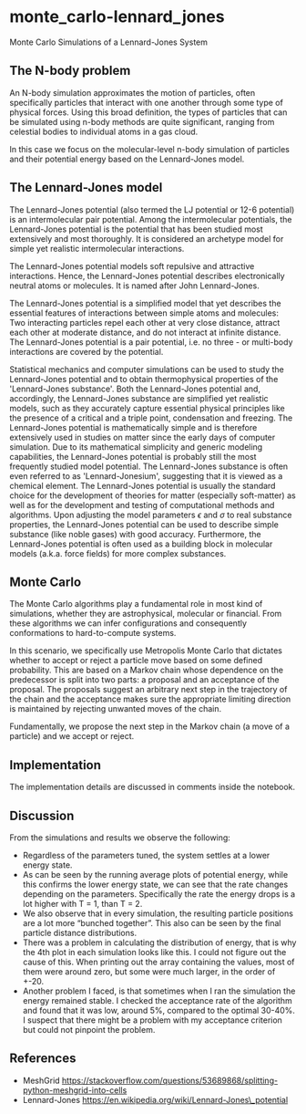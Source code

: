 # monte_carlo-lennard_jones
Monte Carlo Simulations of a Lennard-Jones System

## The N-body problem

An N-body simulation approximates the motion of particles, often specifically particles that interact with one another through some type of physical forces. Using this broad definition, the types of particles that can be simulated using n-body methods are quite significant, ranging from celestial bodies to individual atoms in a gas cloud.

In this case we focus on the molecular-level n-body simulation of particles and their potential energy based on the Lennard-Jones model.

## The Lennard-Jones model

The Lennard-Jones potential (also termed the LJ potential or 12-6 potential) is an intermolecular pair potential. Among the intermolecular potentials, the Lennard-Jones potential is the potential that has been studied most extensively and most thoroughly. It is considered an archetype model for simple yet realistic intermolecular interactions.

The Lennard-Jones potential models soft repulsive and attractive interactions. Hence, the Lennard-Jones potential describes electronically neutral atoms or molecules. It is named after John Lennard-Jones.

The Lennard-Jones potential is a simplified model that yet describes the essential features of interactions between simple atoms and molecules: Two interacting particles repel each other at very close distance, attract each other at moderate distance, and do not interact at infinite distance. The Lennard-Jones potential is a pair potential, i.e. no three - or multi-body interactions are covered by the potential.

Statistical mechanics and computer simulations can be used to study the Lennard-Jones potential and to obtain thermophysical properties of the 'Lennard-Jones substance'. Both the Lennard-Jones potential and, accordingly, the Lennard-Jones substance are simplified yet realistic models, such as they accurately capture essential physical principles like the presence of a critical and a triple point, condensation and freezing. The Lennard-Jones potential is mathematically simple and is therefore extensively used in studies on matter since the early days of computer simulation. Due to its mathematical simplicity and generic modeling capabilities, the Lennard-Jones potential is probably still the most frequently studied model potential. The Lennard-Jones substance is often even referred to as 'Lennard-Jonesium', suggesting that it is viewed as a chemical element. The Lennard-Jones potential is usually the standard choice for the development of theories for matter (especially soft-matter) as well as for the development and testing of computational methods and algorithms. Upon adjusting the model parameters $\epsilon$ and $\sigma$ to real substance properties, the Lennard-Jones potential can be used to describe simple substance (like noble gases) with good accuracy. Furthermore, the Lennard-Jones potential is often used as a building block in molecular models (a.k.a. force fields) for more complex substances.

## Monte Carlo

The Monte Carlo algorithms play a fundamental role in most kind of simulations, whether they are astrophysical, molecular or financial. From these algorithms we can infer configurations and consequently conformations to hard-to-compute systems.

In this scenario, we specifically use Metropolis Monte Carlo that dictates whether to accept or reject a particle move based on some defined probability. This are based on a Markov chain whose dependence on the predecessor is split into two parts: a proposal and an acceptance of the proposal. The proposals suggest an arbitrary next step in the trajectory of the chain and the acceptance makes sure the appropriate limiting direction is maintained by rejecting unwanted moves of the chain.

Fundamentally, we propose the next step in the Markov chain (a move of a particle) and we accept or reject.

## Implementation

The implementation details are discussed in comments inside the notebook.

## Discussion

From the simulations and results we observe the following:

- Regardless of the parameters tuned, the system settles at a lower energy state.
- As can be seen by the running average plots of potential energy, while this confirms the lower energy state, we can see that the rate changes depending on the parameters. Specifically the rate the energy drops is a lot higher with T = 1, than T = 2.
- We also observe that in every simulation, the resulting particle positions are a lot more “bunched together”. This also can be seen by the final particle distance distributions.
- There was a problem in calculating the distribution of energy, that is why the 4th plot in each simulation looks like this. I could not figure out the cause of this. When printing out the array containing the values, most of them were around zero, but some were much larger, in the order of +-20.
- Another problem I faced, is that sometimes when I ran the simulation the energy remained stable. I checked the acceptance rate of the algorithm and found that it was low, around 5\%, compared to the optimal 30-40\%. I suspect that there might be a problem with my acceptance criterion but could not pinpoint the problem.

## References

- MeshGrid https://stackoverflow.com/questions/53689868/splitting-python-meshgrid-into-cells
- Lennard-Jones https://en.wikipedia.org/wiki/Lennard-Jones\_potential
